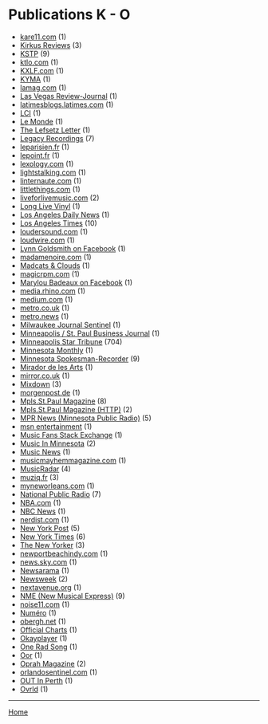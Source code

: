 # Publications K - O

  * [kare11.com](./kare11-com/index.md) (1)
  * [Kirkus Reviews](./kirkus-reviews/index.md) (3)
  * [KSTP](./kstp/index.md) (9)
  * [ktlo.com](./ktlo-com/index.md) (1)
  * [KXLF.com](./kxlf-com/index.md) (1)
  * [KYMA](./kyma/index.md) (1)
  * [lamag.com](./lamag-com/index.md) (1)
  * [Las Vegas Review-Journal](./las-vegas-review-journal/index.md) (1)
  * [latimesblogs.latimes.com](./latimesblogs-latimes-com/index.md) (1)
  * [LCI](./lci/index.md) (1)
  * [Le Monde](./le-monde/index.md) (1)
  * [The Lefsetz Letter](./the-lefsetz-letter/index.md) (1)
  * [Legacy Recordings](./legacy-recordings/index.md) (7)
  * [leparisien.fr](./leparisien-fr/index.md) (1)
  * [lepoint.fr](./lepoint-fr/index.md) (1)
  * [lexology.com](./lexology-com/index.md) (1)
  * [lightstalking.com](./lightstalking-com/index.md) (1)
  * [linternaute.com](./linternaute-com/index.md) (1)
  * [littlethings.com](./littlethings-com/index.md) (1)
  * [liveforlivemusic.com](./liveforlivemusic-com/index.md) (2)
  * [Long Live Vinyl](./long-live-vinyl/index.md) (1)
  * [Los Angeles Daily News](./los-angeles-daily-news/index.md) (1)
  * [Los Angeles Times](./los-angeles-times/index.md) (10)
  * [loudersound.com](./loudersound-com/index.md) (1)
  * [loudwire.com](./loudwire-com/index.md) (1)
  * [Lynn Goldsmith on Facebook](./lynn-goldsmith-on-facebook/index.md) (1)
  * [madamenoire.com](./madamenoire-com/index.md) (1)
  * [Madcats & Clouds](./madcats-clouds/index.md) (1)
  * [magicrpm.com](./magicrpm-com/index.md) (1)
  * [Marylou Badeaux on Facebook](./marylou-badeaux-on-facebook/index.md) (1)
  * [media.rhino.com](./media-rhino-com/index.md) (1)
  * [medium.com](./medium-com/index.md) (1)
  * [metro.co.uk](./metro-co-uk/index.md) (1)
  * [metro.news](./metro-news/index.md) (1)
  * [Milwaukee Journal Sentinel](./milwaukee-journal-sentinel/index.md) (1)
  * [Minneapolis / St. Paul Business Journal](./minneapolis-st-paul-business-journal/index.md) (1)
  * [Minneapolis Star Tribune](./minneapolis-star-tribune/index.md) (704)
  * [Minnesota Monthly](./minnesota-monthly/index.md) (1)
  * [Minnesota Spokesman-Recorder](./minnesota-spokesman-recorder/index.md) (9)
  * [Mirador de les Arts](./mirador-de-les-arts/index.md) (1)
  * [mirror.co.uk](./mirror-co-uk/index.md) (1)
  * [Mixdown](./mixdown/index.md) (3)
  * [morgenpost.de](./morgenpost-de/index.md) (1)
  * [Mpls.St.Paul Magazine](./mpls-st-paul-magazine/index.md) (8)
  * [Mpls.St.Paul Magazine (HTTP)](./mpls-st-paul-magazine-http/index.md) (2)
  * [MPR News (Minnesota Public Radio)](./mpr-news-minnesota-public-radio/index.md) (5)
  * [msn entertainment](./msn-entertainment/index.md) (1)
  * [Music Fans Stack Exchange](./music-fans-stack-exchange/index.md) (1)
  * [Music In Minnesota](./music-in-minnesota/index.md) (2)
  * [Music News](./music-news/index.md) (1)
  * [musicmayhemmagazine.com](./musicmayhemmagazine-com/index.md) (1)
  * [MusicRadar](./musicradar/index.md) (4)
  * [muziq.fr](./muziq-fr/index.md) (3)
  * [myneworleans.com](./myneworleans-com/index.md) (1)
  * [National Public Radio](./national-public-radio/index.md) (7)
  * [NBA.com](./nba-com/index.md) (1)
  * [NBC News](./nbc-news/index.md) (1)
  * [nerdist.com](./nerdist-com/index.md) (1)
  * [New York Post](./new-york-post/index.md) (5)
  * [New York Times](./new-york-times/index.md) (6)
  * [The New Yorker](./the-new-yorker/index.md) (3)
  * [newportbeachindy.com](./newportbeachindy-com/index.md) (1)
  * [news.sky.com](./news-sky-com/index.md) (1)
  * [Newsarama](./newsarama/index.md) (1)
  * [Newsweek](./newsweek/index.md) (2)
  * [nextavenue.org](./nextavenue-org/index.md) (1)
  * [NME (New Musical Express)](./nme-new-musical-express/index.md) (9)
  * [noise11.com](./noise11-com/index.md) (1)
  * [Numéro](./num-ro/index.md) (1)
  * [obergh.net](./obergh-net/index.md) (1)
  * [Official Charts](./official-charts/index.md) (1)
  * [Okayplayer](./okayplayer/index.md) (1)
  * [One Rad Song](./one-rad-song/index.md) (1)
  * [Oor](./oor/index.md) (1)
  * [Oprah Magazine](./oprah-magazine/index.md) (2)
  * [orlandosentinel.com](./orlandosentinel-com/index.md) (1)
  * [OUT In Perth](./out-in-perth/index.md) (1)
  * [Ovrld](./ovrld/index.md) (1)

----

[Home](../index.md)

